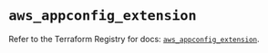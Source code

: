 # `aws_appconfig_extension`

Refer to the Terraform Registry for docs: [`aws_appconfig_extension`](https://registry.terraform.io/providers/hashicorp/aws/5.57.0/docs/resources/appconfig_extension).

